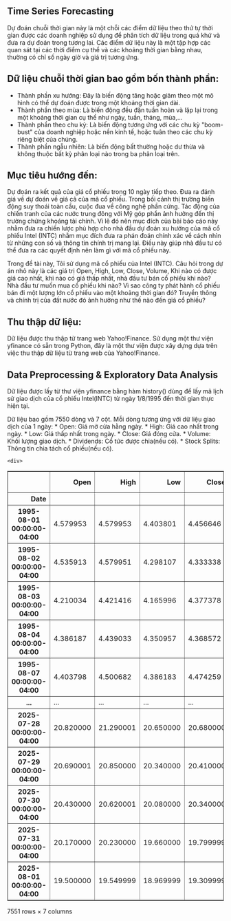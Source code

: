## Time Series Forecasting
Dự đoán chuỗi thời gian này là một chỗi các điểm dữ liệu theo thứ tự thời gian được các doanh nghiệp sử dụng để phân tích dữ liệu trong quá khứ và đưa ra dự đoán trong tương lai. Các điểm dữ liệu này là một tập hợp các quan sát tại các thời điểm cụ thể và các khoảng thời gian bằng nhau, thường có chỉ số ngày giờ và giá trị tương ứng.



## Dữ liệu chuỗi thời gian bao gồm bốn thành phần:

- Thành phần xu hướng: Đây là biến động tăng hoặc giảm theo một mô hình có thể dự đoán được trong một khoảng thời gian dài.
- Thành phần theo mùa: Là biến động đều đặn tuần hoàn và lặp lại trong một khoảng thời gian cụ thể như ngày, tuần, tháng, mùa,...
- Thành phần theo chu kỳ: Là biến động tương ứng với các chu kỳ "boom-bust" của doanh nghiệp hoặc nền kinh tế, hoặc tuân theo các chu kỳ riêng biệt của chúng.
- Thành phần ngẫu nhiên: Là biến động bất thường hoặc dư thừa và không thuộc bất kỳ phân loại nào trong ba phân loại trên.


## Mục tiêu hướng đến: 
Dự đoán ra kết quả của giá cổ phiếu trong 10 ngày tiếp theo. Đưa ra đánh giá về dự đoán về giá cả của mã cổ phiếu. Trong bối cảnh thị trường biến động suy thoái toàn cầu, cuộc đua về công nghệ phần cứng. Tác động của chiến tranh của các nước trung đông với Mỹ góp phần ảnh hưởng đến thị trường chứng khoáng tài chính. Vì lẽ đó nên mục đích của bài báo cáo này nhằm đưa ra chiến lược phù hợp cho nhà đầu dự đoán xu hướng của mã cổ phiếu Intel (INTC) nhằm mục đích đưa ra phán đoán chính xác về cách nhìn từ những con số và thông tin chính trị mang lại. Điều này giúp nhà đầu tư có thể đưa ra các quyết định nên làm gì với mã cổ phiếu này.

Trong đề tài này, Tôi sử dụng mã cổ phiếu của Intel (INTC). Câu hỏi trong dự án nhỏ này là các giá trị Open, High, Low, Close, Volume, Khi nào có được giá cao nhất, khi nào có giá thấp nhất, nhà đầu tư bán cổ phiếu khi nào? Nhà đầu tư muốn mua cổ phiếu khi nào? Vì sao công ty phát hành cổ phiếu bán đi một lượng lớn cổ phiếu vào một khoảng thời gian đó? Truyền thông và chính trị của đất nước đó ảnh hưởng như thế nào đến giá cổ phiếu?

## Thu thập dữ liệu:
Dữ liệu được thu thập từ trang web Yahoo!Finance. Sử dụng một thư viện yfinance có sẵn trong Python, đây là một thư viện được xây dựng dựa trên việc thu thập dữ liệu từ trang web của Yahoo!Finance.

## Data Preprocessing & Exploratory Data Analysis
Dữ liệu được lấy từ thư viện yfinance bằng hàm history() dùng để lấy mã lịch sử giao dịch của cổ phiếu Intel(INTC) từ ngày 1/8/1995 đến thời gian thực hiện tại.

Dữ liệu bao gồm 7550 dòng và 7 cột. Mỗi dòng tương ứng với dữ liệu giao dịch của 1 ngày:
    * Open: Giá mở cửa hằng ngày.
    * High: Giá cao nhất trong ngày.
    * Low: Giá thấp nhất trong ngày.
    * Close: Giá đóng cửa.
    * Volume: Khối lượng giao dịch.
    * Dividends: Cổ tức được chia(nếu có).
    * Stock Splits: Thông tin chia tách cổ phiếu(nếu có).

    <div>
<style scoped>
    .dataframe tbody tr th:only-of-type {
        vertical-align: middle;
    }

    .dataframe tbody tr th {
        vertical-align: top;
    }

    .dataframe thead th {
        text-align: right;
    }
</style>
<table border="1" class="dataframe">
  <thead>
    <tr style="text-align: right;">
      <th></th>
      <th>Open</th>
      <th>High</th>
      <th>Low</th>
      <th>Close</th>
      <th>Volume</th>
      <th>Dividends</th>
      <th>Stock Splits</th>
    </tr>
    <tr>
      <th>Date</th>
      <th></th>
      <th></th>
      <th></th>
      <th></th>
      <th></th>
      <th></th>
      <th></th>
    </tr>
  </thead>
  <tbody>
    <tr>
      <th>1995-08-01 00:00:00-04:00</th>
      <td>4.579953</td>
      <td>4.579953</td>
      <td>4.403801</td>
      <td>4.456646</td>
      <td>94556800</td>
      <td>0.0</td>
      <td>0.0</td>
    </tr>
    <tr>
      <th>1995-08-02 00:00:00-04:00</th>
      <td>4.535913</td>
      <td>4.579951</td>
      <td>4.298107</td>
      <td>4.333338</td>
      <td>135620800</td>
      <td>0.0</td>
      <td>0.0</td>
    </tr>
    <tr>
      <th>1995-08-03 00:00:00-04:00</th>
      <td>4.210034</td>
      <td>4.421416</td>
      <td>4.165996</td>
      <td>4.377378</td>
      <td>117961600</td>
      <td>0.0</td>
      <td>0.0</td>
    </tr>
    <tr>
      <th>1995-08-04 00:00:00-04:00</th>
      <td>4.386187</td>
      <td>4.439033</td>
      <td>4.350957</td>
      <td>4.368572</td>
      <td>68723200</td>
      <td>0.0</td>
      <td>0.0</td>
    </tr>
    <tr>
      <th>1995-08-07 00:00:00-04:00</th>
      <td>4.403798</td>
      <td>4.500682</td>
      <td>4.386183</td>
      <td>4.474259</td>
      <td>51580000</td>
      <td>0.0</td>
      <td>0.0</td>
    </tr>
    <tr>
      <th>...</th>
      <td>...</td>
      <td>...</td>
      <td>...</td>
      <td>...</td>
      <td>...</td>
      <td>...</td>
      <td>...</td>
    </tr>
    <tr>
      <th>2025-07-28 00:00:00-04:00</th>
      <td>20.820000</td>
      <td>21.290001</td>
      <td>20.650000</td>
      <td>20.680000</td>
      <td>86105600</td>
      <td>0.0</td>
      <td>0.0</td>
    </tr>
    <tr>
      <th>2025-07-29 00:00:00-04:00</th>
      <td>20.690001</td>
      <td>20.850000</td>
      <td>20.340000</td>
      <td>20.410000</td>
      <td>100831500</td>
      <td>0.0</td>
      <td>0.0</td>
    </tr>
    <tr>
      <th>2025-07-30 00:00:00-04:00</th>
      <td>20.430000</td>
      <td>20.620001</td>
      <td>20.080000</td>
      <td>20.340000</td>
      <td>67420300</td>
      <td>0.0</td>
      <td>0.0</td>
    </tr>
    <tr>
      <th>2025-07-31 00:00:00-04:00</th>
      <td>20.170000</td>
      <td>20.230000</td>
      <td>19.660000</td>
      <td>19.799999</td>
      <td>90665200</td>
      <td>0.0</td>
      <td>0.0</td>
    </tr>
    <tr>
      <th>2025-08-01 00:00:00-04:00</th>
      <td>19.500000</td>
      <td>19.549999</td>
      <td>18.969999</td>
      <td>19.309999</td>
      <td>86320300</td>
      <td>0.0</td>
      <td>0.0</td>
    </tr>
  </tbody>
</table>
<p>7551 rows × 7 columns</p>
</div>


